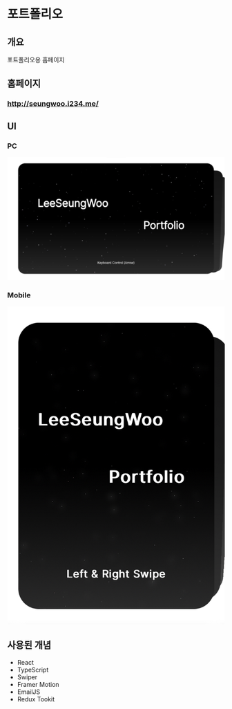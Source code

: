 # 포트폴리오

## 개요

포트폴리오용 홈페이지

## 홈페이지

### http://seungwoo.i234.me/

## UI

### PC

![MainScreen](https://github.com/seungwoo505/Portfolio/blob/main/mainScreen.png)

### Mobile

![MainScreen](https://github.com/seungwoo505/Portfolio/blob/main/mainMobileScreen.png)

## 사용된 개념

- React
- TypeScript
- Swiper
- Framer Motion
- EmailJS
- Redux Tookit

